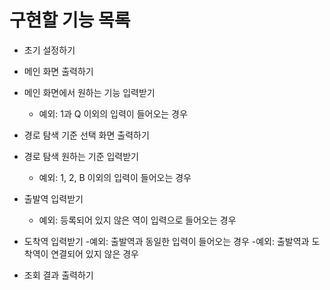 # 구현할 기능 목록
- 초기 설정하기

- 메인 화면 출력하기
- 메인 화면에서 원하는 기능 입력받기
    - 예외: 1과 Q 이외의 입력이 들어오는 경우
- 경로 탐색 기준 선택 화면 출력하기
- 경로 탐색 원하는 기준 입력받기
    - 예외: 1, 2, B 이외의 입력이 들어오는 경우
- 출발역 입력받기
    - 예외: 등록되어 있지 않은 역이 입력으로 들어오는 경우
- 도착역 입력받기
    -예외: 출발역과 동일한 입력이 들어오는 경우
    -예외: 출발역과 도착역이 연결되어 있지 않은 경우
- 조회 결과 출력하기
